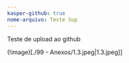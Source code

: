 ```yaml
---
kasper-github: true
nome-arquivo: Teste Sup
---
```

Teste de upload ao github  
  
(!image)[./99 - Anexos/1.3.jpeg|1.3.jpeg]]
